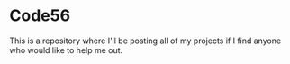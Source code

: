 # Code56
This is a repository where I'll be posting all of my projects if I find anyone who would like to help me out.
